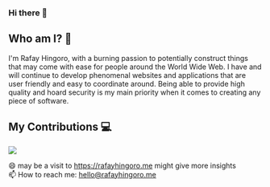 ### Hi there 👋

## Who am I? 🤔
I'm Rafay Hingoro, with a burning passion to potentially construct things that may come with ease for people around the World Wide Web. I have and will continue to develop phenomenal websites and applications that are user friendly and easy to coordinate around. Being able to provide high quality and hoard security is my main priority when it comes to creating any piece of software.

## My Contributions 💻
<p>
    <img align="center" src="https://github-readme-stats.vercel.app/api?username=rafayhingoro&count_private=true&show_icons=true&bg_color=F6F8FA&title_color=5069DF&hide=issues&icon_color=EB445E"/>
<!-- PRIVATE NOT SHOWING <img align="center" src="https://github-readme-stats.vercel.app/api/top-langs/?username=rafayhingoro&isFork=true&layout=compact"/>-->
</p>

😄 may be a visit to https://rafayhingoro.me might give more insights<br>
📫 How to reach me: hello@rafayhingoro.me
  
<!--
**rafayhingoro/rafayhingoro** is a ✨ _special_ ✨ repository because its `README.md` (this file) appears on your GitHub profile.

Here are some ideas to get you started:

- 🔭 I’m currently working on ...
- 🌱 I’m currently learning ...
- 👯 I’m looking to collaborate on ...
- 🤔 I’m looking for help with ...
- 💬 Ask me about ...
- 📫 How to reach me: ...
- 😄 Pronouns: ...
- ⚡ Fun fact: ...
-->
